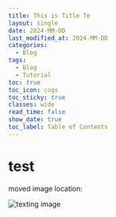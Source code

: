 ```yaml
---
title: This is Title Te
layout: single
date: 2024-MM-DD
last_modified_at: 2024-MM-DD
categories:
  - Blog
tags:
  - Blog
  - Tutorial
toc: true
toc_icon: cogs
toc_sticky: true
classes: wide
read_time: false
show_date: true
toc_label: Table of Contents
---
```

<!-- How to insert Image
![alt text for screen readers](/path/to/imagename.pn)

ex: ![texting image](/images/im1.png)
-->
# test
moved image location:

![texting image](im1.png)

